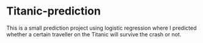 # Titanic-prediction
This is a small prediction project using logistic regression where I predicted whether a certain traveller on the Titanic will survive the crash or not.
